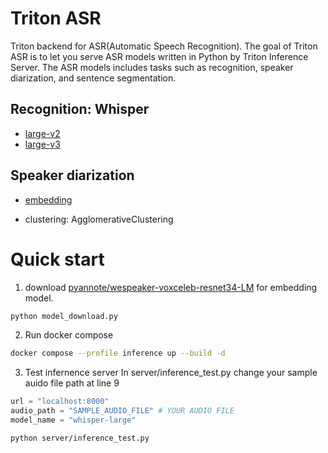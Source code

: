 # Triton ASR
Triton backend for ASR(Automatic Speech Recognition). The goal of Triton ASR is to let you serve ASR models written in Python by Triton Inference Server. The ASR models includes tasks such as recognition, speaker diarization, and sentence segmentation.

## Recognition: Whisper
- [large-v2](https://github.com/m-bain/whisperX)
- [large-v3](https://github.com/openai/whisper)

## Speaker diarization
- [embedding](https://huggingface.co/pyannote/wespeaker-voxceleb-resnet34-LM/tree/main)

- clustering: AgglomerativeClustering
# Quick start
1. download [pyannote/wespeaker-voxceleb-resnet34-LM](https://huggingface.co/pyannote/wespeaker-voxceleb-resnet34-LM) for embedding model.

```bash
python model_download.py
```
2. Run docker compose
```bash
docker compose --profile inference up --build -d
```

3. Test infernence server
In server/inference_test.py change your sample auido file path at line 9
``` python
url = "localhost:8000"
audio_path = "SAMPLE_AUDIO_FILE" # YOUR AUDIO FILE
model_name = "whisper-large"
```
``` bash
python server/inference_test.py
```

